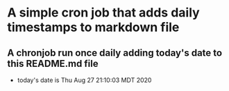 A simple cron job that adds daily timestamps to markdown file
============================================================
## A chronjob run once daily adding today's date to this README.md file
* today's date is Thu Aug 27 21:10:03 MDT 2020
